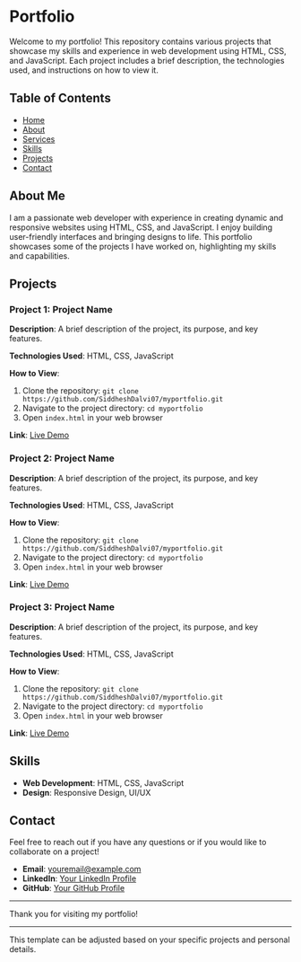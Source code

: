 # Portfolio

Welcome to my portfolio! This repository contains various projects that showcase my skills and experience in web development using HTML, CSS, and JavaScript. Each project includes a brief description, the technologies used, and instructions on how to view it.

## Table of Contents

- [Home](#home)
- [About](#about)
- [Services](#services)
- [Skills](#skills)
- [Projects](#projects)
- [Contact](#contact)

## About Me

I am a passionate web developer with experience in creating dynamic and responsive websites using HTML, CSS, and JavaScript. I enjoy building user-friendly interfaces and bringing designs to life. This portfolio showcases some of the projects I have worked on, highlighting my skills and capabilities.

## Projects

### Project 1: Project Name

**Description**: A brief description of the project, its purpose, and key features.

**Technologies Used**: HTML, CSS, JavaScript

**How to View**:
1. Clone the repository: `git clone https://github.com/SiddheshDalvi07/myportfolio.git`
2. Navigate to the project directory: `cd myportfolio`
3. Open `index.html` in your web browser

**Link**: [Live Demo](https://siddheshdalvi.netlify.app)

### Project 2: Project Name

**Description**: A brief description of the project, its purpose, and key features.

**Technologies Used**: HTML, CSS, JavaScript

**How to View**:
1. Clone the repository: `git clone https://github.com/SiddheshDalvi07/myportfolio.git`
2. Navigate to the project directory: `cd myportfolio`
3. Open `index.html` in your web browser

**Link**: [Live Demo](https://siddheshdalvi.netlify.app)

### Project 3: Project Name

**Description**: A brief description of the project, its purpose, and key features.

**Technologies Used**: HTML, CSS, JavaScript

**How to View**:
1. Clone the repository: `git clone https://github.com/SiddheshDalvi07/myportfolio.git`
2. Navigate to the project directory: `cd myportfolio`
3. Open `index.html` in your web browser

**Link**: [Live Demo](https://siddheshdalvi.netlify.app)

## Skills

- **Web Development**: HTML, CSS, JavaScript
- **Design**: Responsive Design, UI/UX

## Contact

Feel free to reach out if you have any questions or if you would like to collaborate on a project!

- **Email**: [youremail@example.com](mailto:youremail@example.com)
- **LinkedIn**: [Your LinkedIn Profile](https://linkedin.com/in/yourprofile)
- **GitHub**: [Your GitHub Profile](https://github.com/username)

---

Thank you for visiting my portfolio!

---

This template can be adjusted based on your specific projects and personal details.
